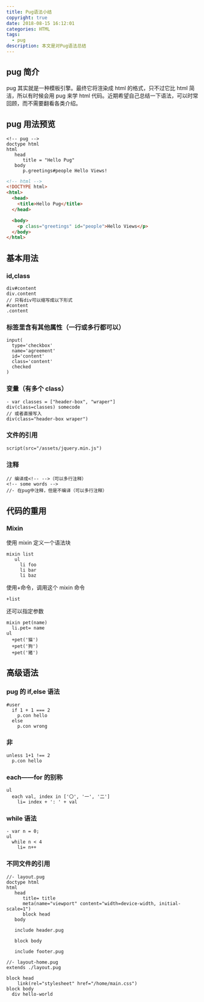 ```yaml
---
title: Pug语法小结
copyright: true
date: 2018-08-15 16:12:01
categories: HTML
tags:
  - pug
description: 本文是对Pug语法总结
---
```


## pug 简介

pug 其实就是一种模板引擎。最终它将渲染成 html 的格式，只不过它比 html 简洁，所以有时候会用 pug 来学 html 代码。近期希望自己总结一下语法，可以时常回顾，而不需要翻看各类介绍。

## pug 用法预览

```pug pug
<!-- pug -->
doctype html
html
   head
      title = "Hello Pug"
   body
      p.greetings#people Hello Views!
```

```html html
<!-- html -->
<!DOCTYPE html>
<html>
  <head>
    <title>Hello Pug</title>
  </head>

  <body>
    <p class="greetings" id="people">Hello Views</p>
  </body>
</html>
```

## 基本用法

### id,class

```pug pug
div#content
div.content
// 只有div可以缩写成以下形式
#content
.content
```

### 标签里含有其他属性（一行或多行都可以）

```pug pug
input(
  type='checkbox'
  name='agreement'
  id='content'
  class='content'
  checked
)
```

### 变量（有多个 class）

```pug pug
- var classes = ["header-box", "wraper"]
div(class=classes) somecode
// 或者直接写入
div(class="header-box wraper")
```

### 文件的引用

```pug pug
script(src="/assets/jquery.min.js")
```

### 注释

```pug pug
// 编译成<!-- -->（可以多行注释）
<!-- some words -->
//- 在pug中注释，但是不编译（可以多行注释）
```

## 代码的重用

### Mixin

使用 mixin 定义一个语法块

```pug pug
mixin list
   ul
     li foo
     li bar
     li baz
```

使用+命令，调用这个 mixin 命令

```pug pug
+list
```

还可以指定参数

```pug pug
mixin pet(name)
  li.pet= name
ul
  +pet('猫')
  +pet('狗')
  +pet('猪')
```

## 高级语法

### pug 的 if,else 语法

```pug pug
#user
  if 1 + 1 === 2
    p.con hello
  else
    p.con wrong
```

### 非

```pug pug
unless 1+1 !== 2
  p.con hello
```

### each——for 的别称

```pug pug
ul
  each val, index in ['〇', '一', '二']
    li= index + ': ' + val
```

### while 语法

```pug pug
- var n = 0;
ul
  while n < 4
    li= n++
```

### 不同文件的引用

```pug pug
//- layout.pug
doctype html
html
   head
      title= title
      meta(name="viewport" content="width=device-width, initial-scale=1")
      block head
   body

   include header.pug

   block body

   include footer.pug

```

```pug pug
//- layout-home.pug
extends ./layout.pug

block head
    link(rel="stylesheet" href="/home/main.css")
block body
  div hello-world
```
